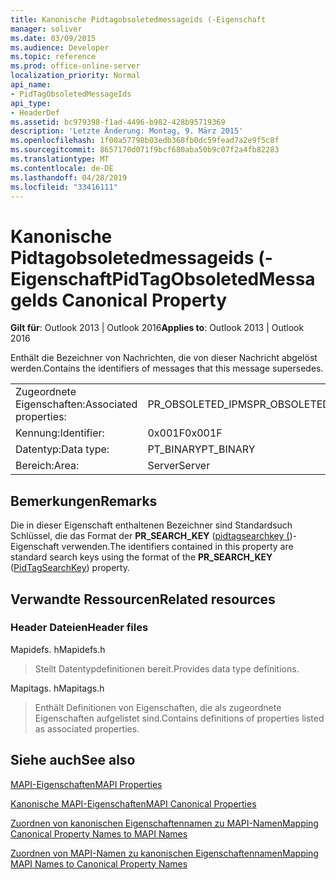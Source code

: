 ```yaml
---
title: Kanonische Pidtagobsoletedmessageids (-Eigenschaft
manager: soliver
ms.date: 03/09/2015
ms.audience: Developer
ms.topic: reference
ms.prod: office-online-server
localization_priority: Normal
api_name:
- PidTagObsoletedMessageIds
api_type:
- HeaderDef
ms.assetid: bc979398-f1ad-4496-b982-428b95719369
description: 'Letzte Änderung: Montag, 9. März 2015'
ms.openlocfilehash: 1f00a57798b03edb368fb0dc59fead7a2e9f5c8f
ms.sourcegitcommit: 8657170d071f9bcf680aba50b9c07f2a4fb82283
ms.translationtype: MT
ms.contentlocale: de-DE
ms.lasthandoff: 04/28/2019
ms.locfileid: "33416111"
---
```

# <a name="pidtagobsoletedmessageids-canonical-property"></a><span data-ttu-id="69dc4-103">Kanonische Pidtagobsoletedmessageids (-Eigenschaft</span><span class="sxs-lookup"><span data-stu-id="69dc4-103">PidTagObsoletedMessageIds Canonical Property</span></span>

  
  
<span data-ttu-id="69dc4-104">**Gilt für**: Outlook 2013 | Outlook 2016</span><span class="sxs-lookup"><span data-stu-id="69dc4-104">**Applies to**: Outlook 2013 | Outlook 2016</span></span> 
  
<span data-ttu-id="69dc4-105">Enthält die Bezeichner von Nachrichten, die von dieser Nachricht abgelöst werden.</span><span class="sxs-lookup"><span data-stu-id="69dc4-105">Contains the identifiers of messages that this message supersedes.</span></span>
  
|||
|:-----|:-----|
|<span data-ttu-id="69dc4-106">Zugeordnete Eigenschaften:</span><span class="sxs-lookup"><span data-stu-id="69dc4-106">Associated properties:</span></span>  <br/> |<span data-ttu-id="69dc4-107">PR_OBSOLETED_IPMS</span><span class="sxs-lookup"><span data-stu-id="69dc4-107">PR_OBSOLETED_IPMS</span></span>  <br/> |
|<span data-ttu-id="69dc4-108">Kennung:</span><span class="sxs-lookup"><span data-stu-id="69dc4-108">Identifier:</span></span>  <br/> |<span data-ttu-id="69dc4-109">0x001F</span><span class="sxs-lookup"><span data-stu-id="69dc4-109">0x001F</span></span>  <br/> |
|<span data-ttu-id="69dc4-110">Datentyp:</span><span class="sxs-lookup"><span data-stu-id="69dc4-110">Data type:</span></span>  <br/> |<span data-ttu-id="69dc4-111">PT_BINARY</span><span class="sxs-lookup"><span data-stu-id="69dc4-111">PT_BINARY</span></span>  <br/> |
|<span data-ttu-id="69dc4-112">Bereich:</span><span class="sxs-lookup"><span data-stu-id="69dc4-112">Area:</span></span>  <br/> |<span data-ttu-id="69dc4-113">Server</span><span class="sxs-lookup"><span data-stu-id="69dc4-113">Server</span></span>  <br/> |
   
## <a name="remarks"></a><span data-ttu-id="69dc4-114">Bemerkungen</span><span class="sxs-lookup"><span data-stu-id="69dc4-114">Remarks</span></span>

<span data-ttu-id="69dc4-115">Die in dieser Eigenschaft enthaltenen Bezeichner sind Standardsuch Schlüssel, die das Format der **PR_SEARCH_KEY** ([pidtagsearchkey (](pidtagsearchkey-canonical-property.md))-Eigenschaft verwenden.</span><span class="sxs-lookup"><span data-stu-id="69dc4-115">The identifiers contained in this property are standard search keys using the format of the **PR_SEARCH_KEY** ([PidTagSearchKey](pidtagsearchkey-canonical-property.md)) property.</span></span>
  
## <a name="related-resources"></a><span data-ttu-id="69dc4-116">Verwandte Ressourcen</span><span class="sxs-lookup"><span data-stu-id="69dc4-116">Related resources</span></span>

### <a name="header-files"></a><span data-ttu-id="69dc4-117">Header Dateien</span><span class="sxs-lookup"><span data-stu-id="69dc4-117">Header files</span></span>

<span data-ttu-id="69dc4-118">Mapidefs. h</span><span class="sxs-lookup"><span data-stu-id="69dc4-118">Mapidefs.h</span></span>
  
> <span data-ttu-id="69dc4-119">Stellt Datentypdefinitionen bereit.</span><span class="sxs-lookup"><span data-stu-id="69dc4-119">Provides data type definitions.</span></span>
    
<span data-ttu-id="69dc4-120">Mapitags. h</span><span class="sxs-lookup"><span data-stu-id="69dc4-120">Mapitags.h</span></span>
  
> <span data-ttu-id="69dc4-121">Enthält Definitionen von Eigenschaften, die als zugeordnete Eigenschaften aufgelistet sind.</span><span class="sxs-lookup"><span data-stu-id="69dc4-121">Contains definitions of properties listed as associated properties.</span></span>
    
## <a name="see-also"></a><span data-ttu-id="69dc4-122">Siehe auch</span><span class="sxs-lookup"><span data-stu-id="69dc4-122">See also</span></span>



[<span data-ttu-id="69dc4-123">MAPI-Eigenschaften</span><span class="sxs-lookup"><span data-stu-id="69dc4-123">MAPI Properties</span></span>](mapi-properties.md)
  
[<span data-ttu-id="69dc4-124">Kanonische MAPI-Eigenschaften</span><span class="sxs-lookup"><span data-stu-id="69dc4-124">MAPI Canonical Properties</span></span>](mapi-canonical-properties.md)
  
[<span data-ttu-id="69dc4-125">Zuordnen von kanonischen Eigenschaftennamen zu MAPI-Namen</span><span class="sxs-lookup"><span data-stu-id="69dc4-125">Mapping Canonical Property Names to MAPI Names</span></span>](mapping-canonical-property-names-to-mapi-names.md)
  
[<span data-ttu-id="69dc4-126">Zuordnen von MAPI-Namen zu kanonischen Eigenschaftennamen</span><span class="sxs-lookup"><span data-stu-id="69dc4-126">Mapping MAPI Names to Canonical Property Names</span></span>](mapping-mapi-names-to-canonical-property-names.md)

